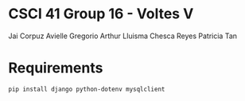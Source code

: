 # CSCI 41 Group 16 - Voltes V

Jai Corpuz
Avielle Gregorio
Arthur Lluisma
Chesca Reyes
Patricia Tan

# Requirements

`pip install django python-dotenv mysqlclient`
